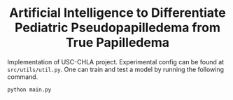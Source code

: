 <div align="center">

# Artificial Intelligence to Differentiate Pediatric Pseudopapilledema from True Papilledema
   
</div>

Implementation of USC-CHLA project. Experimental config can be found at ```src/utils/util.py```.
One can train and test a model by running the following command.
```
python main.py
```

